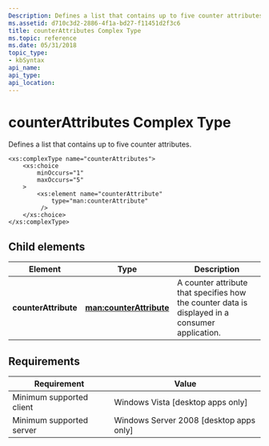 ```yaml
---
Description: Defines a list that contains up to five counter attributes.
ms.assetid: d710c3d2-2886-4f1a-bd27-f11451d2f3c6
title: counterAttributes Complex Type
ms.topic: reference
ms.date: 05/31/2018
topic_type: 
- kbSyntax
api_name: 
api_type: 
api_location: 
---
```


# counterAttributes Complex Type

Defines a list that contains up to five counter attributes.

``` syntax
<xs:complexType name="counterAttributes">
    <xs:choice
        minOccurs="1"
        maxOccurs="5"
    >
        <xs:element name="counterAttribute"
            type="man:counterAttribute"
         />
    </xs:choice>
</xs:complexType>
```

## Child elements



| Element              | Type                                                                               | Description                                                                                                |
|----------------------|------------------------------------------------------------------------------------|------------------------------------------------------------------------------------------------------------|
| **counterAttribute** | [**man:counterAttribute**](performance-counters-counterattribute-complex-type.md) | A counter attribute that specifies how the counter data is displayed in a consumer application.<br/> |



## Requirements



| Requirement | Value |
|-------------------------------------|------------------------------------------------------|
| Minimum supported client<br/> | Windows Vista \[desktop apps only\]<br/>       |
| Minimum supported server<br/> | Windows Server 2008 \[desktop apps only\]<br/> |



 

 




